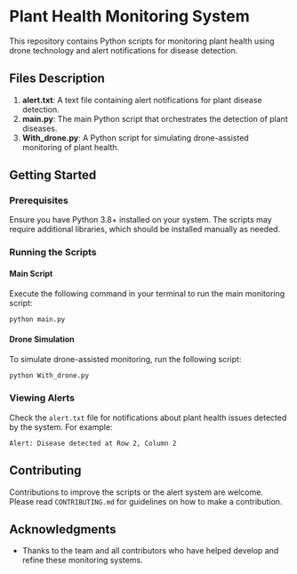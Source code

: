 # Plant Health Monitoring System

This repository contains Python scripts for monitoring plant health using drone technology and alert notifications for disease detection.

## Files Description

1. **alert.txt**: A text file containing alert notifications for plant disease detection.
2. **main.py**: The main Python script that orchestrates the detection of plant diseases.
3. **With_drone.py**: A Python script for simulating drone-assisted monitoring of plant health.

## Getting Started

### Prerequisites
Ensure you have Python 3.8+ installed on your system. The scripts may require additional libraries, which should be installed manually as needed.

### Running the Scripts

#### Main Script
Execute the following command in your terminal to run the main monitoring script:
   ```bash
   python main.py
   ```

#### Drone Simulation
To simulate drone-assisted monitoring, run the following script:
   ```bash
   python With_drone.py
   ```

### Viewing Alerts
Check the `alert.txt` file for notifications about plant health issues detected by the system. For example:
   ```text
   Alert: Disease detected at Row 2, Column 2
   ```

## Contributing
Contributions to improve the scripts or the alert system are welcome. Please read `CONTRIBUTING.md` for guidelines on how to make a contribution.

## Acknowledgments
- Thanks to the team and all contributors who have helped develop and refine these monitoring systems.
